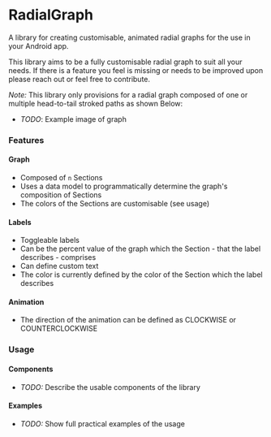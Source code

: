 # RadialGraph
A library for creating customisable, animated radial graphs for the use in your Android app.

This library aims to be a fully customisable radial graph to suit all your needs. If there is a feature you feel is
 missing or needs to be improved upon please reach out or feel free to contribute.
 
*Note:* This library only provisions for a radial graph composed of one or multiple head-to-tail stroked paths as
 shown Below:
 
 - *TODO*: Example image of graph  

### Features
#### Graph
- Composed of `n` Sections
- Uses a data model to programmatically determine the graph's composition of Sections
- The colors of the Sections are customisable (see usage)

#### Labels
- Toggleable labels
- Can be the percent value of the graph which the Section - that the label describes - comprises
- Can define custom text
- The color is currently defined by the color of the Section which the label describes

#### Animation
- The direction of the animation can be defined as CLOCKWISE or COUNTERCLOCKWISE

### Usage
#### Components
- *TODO:* Describe the usable components of the library

#### Examples
- *TODO:* Show full practical examples of the usage